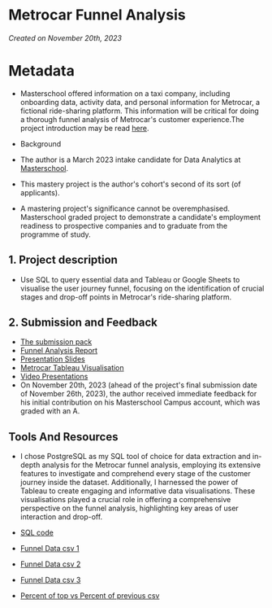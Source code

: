 # Metrocar Funnel Analysis

###### Created  on November 20th, 2023
# Metadata
* Masterschool offered information on a taxi company, including onboarding data, activity data, and personal information for Metrocar, a fictional ride-sharing platform. This information will be critical for doing a thorough funnel analysis of Metrocar's customer experience.The project introduction may be read [here](https://cms.master.school/cms-january-2023/0204/elements-2/project-overview-funnel-analysis-mastery-project).

* Background
* The author is a March 2023 intake candidate for Data Analytics at [Masterschool](https://www.masterschool.com/).
* This mastery project is the author's cohort's second of its sort (of applicants).
* A mastering project's significance cannot be overemphasised. Masterschool graded project to demonstrate a candidate's employment readiness to prospective companies and to graduate from the programme of study.

## 1. Project description
* Use SQL to query essential data and Tableau or Google Sheets to visualise the user journey funnel, focusing on the identification of crucial stages and drop-off points in Metrocar's ride-sharing platform.

## 2. Submission and  Feedback
* [The submission pack](https://github.com/Vincentopoku11/Metrocar-Funnel-Analysis/blob/main/Metrocar%20.zip)
* [Funnel Analysis Report](https://github.com/Vincentopoku11/Metrocar-Funnel-Analysis/blob/main/Metrocar%20Report.pdf)
* [Presentation Slides](https://github.com/Vincentopoku11/Metrocar-Funnel-Analysis/blob/main/Metrocar%20Presentation.pdf)
* [Metrocar Tableau Visualisation](https://github.com/Vincentopoku11/Metrocar-Funnel-Analysis/blob/main/Metrocar%202.twbx)
* [Video Presentations](https://www.loom.com/share/7bd16cf4486a4d0b9fc87bd8db857a64?sid=53e9336e-01f9-4982-bbab-9db3d40f8720)
* On November 20th, 2023 (ahead of the project's final submission date of November 26th, 2023), the author received immediate feedback for his initial contribution on his Masterschool Campus account, which was graded with an A.


## Tools And Resources
* I chose PostgreSQL as my SQL tool of choice for data extraction and in-depth analysis for the Metrocar funnel analysis, employing its extensive features to investigate and comprehend every stage of the customer journey inside the dataset. Additionally, I harnessed the power of Tableau to create engaging and informative data visualisations. These visualisations played a crucial role in offering a comprehensive perspective on the funnel analysis, highlighting key areas of user interaction and drop-off.

* [SQL code](https://github.com/Vincentopoku11/Metrocar-Funnel-Analysis/blob/main/Links%20%26%20SQL%20Codes.pdf)
* [Funnel Data csv 1](https://github.com/Vincentopoku11/Metrocar-Funnel-Analysis/blob/main/Funnel%20Data%201.csv)
* [Funnel Data csv 2](https://github.com/Vincentopoku11/Metrocar-Funnel-Analysis/blob/main/Funnel%20Data%202.csv)
* [Funnel Data csv 3](https://github.com/Vincentopoku11/Metrocar-Funnel-Analysis/blob/main/Funnel%20Data%203.csv)
* [Percent of top vs Percent of previous csv](https://github.com/Vincentopoku11/Metrocar-Funnel-Analysis/blob/main/Percent%20of%20Top%20Vs%20Percent%20Of%20Previous.csv)
  
